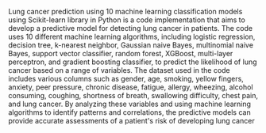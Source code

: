 Lung cancer prediction using 10 machine learning classification models using Scikit-learn library in Python is a code implementation that aims to develop a predictive model for detecting lung cancer in patients. The code uses 10 different machine learning algorithms, including logistic regression, decision tree, k-nearest neighbor, Gaussian naive Bayes, multinomial naive Bayes, support vector classifier, random forest, XGBoost, multi-layer perceptron, and gradient boosting classifier, to predict the likelihood of lung cancer based on a range of variables. The dataset used in the code includes various columns such as gender, age, smoking, yellow fingers, anxiety, peer pressure, chronic disease, fatigue, allergy, wheezing, alcohol consuming, coughing, shortness of breath, swallowing difficulty, chest pain, and lung cancer. By analyzing these variables and using machine learning algorithms to identify patterns and correlations, the predictive models can provide accurate assessments of a patient's risk of developing lung cancer

